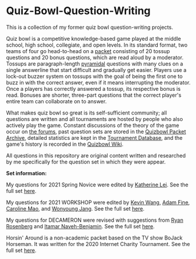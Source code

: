 # Quiz-Bowl-Question-Writing
This is a collection of my former quiz bowl question-writing projects.

Quiz bowl is a competitive knowledge-based game played at the middle school, high school, collegiate, and open levels. In its standard format, two teams of four go head-to-head on a [packet](https://www.qbwiki.com/wiki/Quizbowl_lingo#packet) consisting of 20 tossup questions and 20 bonus questions, which are read aloud by a moderator. Tossups are paragraph-length [pyramidal](https://www.qbwiki.com/wiki/Pyramidality) questions with many clues on a single answerline that start difficult and gradually get easier. Players use a lock-out buzzer system on tossups with the goal of being the first one to buzz in with the correct answer, even if it means interrupting the moderator. Once a players has correctly answered a tossup, its respective bonus is read. Bonuses are shorter, three-part questions that the correct player's entire team can collaborate on to answer.

What makes quiz bowl so great is its self-sufficient community; all questions are written and all tournaments are hosted by people who also actively play the game. Constant discussions of the theory of the game occur on [the forums](https://hsquizbowl.org/forums/), past question sets are stored in the [Quizbowl Packet Archive](https://collegiate.quizbowlpackets.com/), detailed statistics are kept in the [Tournament Database](https://hsquizbowl.org/db/tournaments/), and the game's history is recorded in the [Quizbowl Wiki](https://www.qbwiki.com/wiki/Main_Page).

All questions in this repository are original content written and researched by me specifically for the question set in which they were appear.

**Set information:**

My questions for 2021 Spring Novice were edited by [Katherine Lei](https://www.qbwiki.com/wiki/Katherine_Lei). See the full set [here](https://collegiate.quizbowlpackets.com/2593/).

My questions for 2021 WORKSHOP were edited by [Kevin Wang](https://www.qbwiki.com/wiki/Kevin_Wang), [Adam Fine](https://www.qbwiki.com/wiki/Adam_Fine_(Yale)), [Caroline Mao](https://www.qbwiki.com/wiki/Caroline_Mao), and [Wonyoung Jang](https://www.qbwiki.com/wiki/Wonyoung_Jang). See the full set [here](https://collegiate.quizbowlpackets.com/2505/).

My questions for DECAMERON were revised with suggestions from [Ryan Rosenberg](https://www.qbwiki.com/wiki/Ryan_Rosenberg) and [Itamar Naveh-Benjamin](https://www.qbwiki.com/wiki/Itamar_Naveh-Benjamin). See the full set [here](https://collegiate.quizbowlpackets.com/2509/).

Horsin' Around is a non-academic packet based on the TV show BoJack Horseman. It was written for the 2020 Internet Charity Tournament. See the full set [here](https://collegiate.quizbowlpackets.com/2466/).
